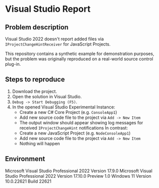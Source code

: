 # Visual Studio Report

## Problem description

Visual Studio 2022 doesn't report added files via `IProjectChangeHintReceiver`
for JavaScript Projects.

This repository contains a synthetic example for demonstration purposes, but the
problem was originally reproduced on a real-world source control plug-in.

## Steps to reproduce

1. Download the project.
2. Open the solution in Visual Studio.
3. `Debug -> Start Debugging (F5)`.
4. In the opened Visual Studio Experimental Instance:
   - Create a new C# Core Project (e.g. `ConsoleApp1`)
   - Add new source code file to the project via `Add -> New Item`
   - The output window should appear showing log messages for
     received `IProjectChangeHint` notifications
   In contrast:
   - Create a new JavaScript Project (e.g. `NodeConsoleApp1`)
   - Add new source code file to the project via `Add -> New Item`
   - Nothing will happen

## Environment

Microsoft Visual Studio Professional 2022 Version 17.9.0
Microsoft Visual Studio Professional 2022 Version 17.10.0 Preview 1.0
Windows 11 Version 10.0.22621 Build 22621
